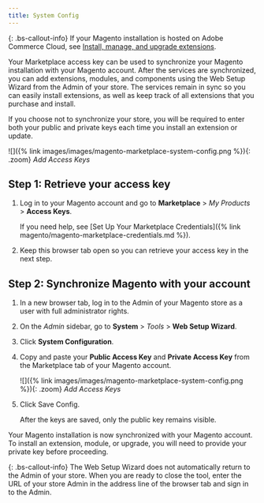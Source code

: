 ```yaml
---
title: System Config
---
```


{: .bs-callout-info}
If your Magento installation is hosted on Adobe Commerce Cloud, see [Install, manage, and upgrade extensions][1].

Your Marketplace access key can be used to synchronize your Magento installation with your Magento account. After the services are synchronized, you can add extensions, modules, and components using the Web Setup Wizard from the Admin of your store. The services remain in sync so you can easily install extensions, as well as keep track of all extensions that you purchase and install.

If you choose not to synchronize your store, you will be required to enter both your public and private keys each time you install an extension or update.

![]({% link images/images/magento-marketplace-system-config.png %}){: .zoom}
_Add Access Keys_

## Step 1: Retrieve your access key

1. Log in to your Magento account and go to **Marketplace** > _My Products_ > **Access Keys**.

    If you need help, see [Set Up Your Marketplace Credentials]({% link magento/magento-marketplace-credentials.md %}).

1. Keep this browser tab open so you can retrieve your access key in the next step.

## Step 2: Synchronize Magento with your account

1. In a new browser tab, log in to the Admin of your Magento store as a user with full administrator rights.

1. On the _Admin_ sidebar, go to **System** > _Tools_ > **Web Setup Wizard**.

1. Click **System Configuration**.

1. Copy and paste your **Public Access Key** and **Private Access Key** from the Marketplace tab of your Magento account.

    ![]({% link images/images/magento-marketplace-system-config.png %}){: .zoom}
    _Add Access Keys_

1. Click <span class="btn">Save Config</span>.

   After the keys are saved, only the public key remains visible.

Your Magento installation is now synchronized with your Magento account. To install an extension, module, or upgrade, you will need to provide your private key before proceeding.

{: .bs-callout-info}
The Web Setup Wizard does not automatically return to the Admin of your store. When you are ready to close the tool, enter the URL of your store Admin in the address line of the browser tab and sign in to the Admin.

[1]: https://devdocs.magento.com/cloud/howtos/install-components.html
